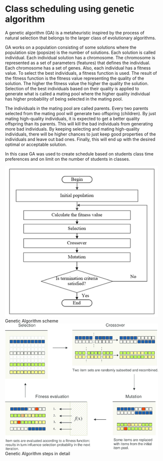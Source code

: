 # Class scheduling using genetic algorithm
A genetic algorithm (GA) is a metaheuristic inspired by the process of natural selection that belongs to the larger class of evolutionary algorithms. 

GA works on a population consisting of some solutions where the population size (popsize) is the number of solutions. Each solution is called individual. Each individual solution has a chromosome. The chromosome is represented as a set of parameters (features) that defines the individual. Each chromosome has a set of genes. Also, each individual has a fitness value. To select the best individuals, a fitness function is used. The result of the fitness function is the fitness value representing the quality of the solution. The higher the fitness value the higher the quality the solution. Selection of the best individuals based on their quality is applied to generate what is called a mating pool where the higher quality individual has higher probability of being selected in the mating pool.

The individuals in the mating pool are called parents. Every two parents selected from the mating pool will generate two offspring (children). By just mating high-quality individuals, it is expected to get a better quality offspring than its parents. This will kill the bad individuals from generating more bad individuals. By keeping selecting and mating high-quality individuals, there will be higher chances to just keep good properties of the individuals and leave out bad ones. Finally, this will end up with the desired optimal or acceptable solution.

In this case GA was used to create schedule based on students class time preferences and on limit on the number of students in classes.

<img src='img/ga_scheme.png' />
Genetic Algorithm scheme

<img src='img/GA.png' />
Genetic Algorithm steps in detail
